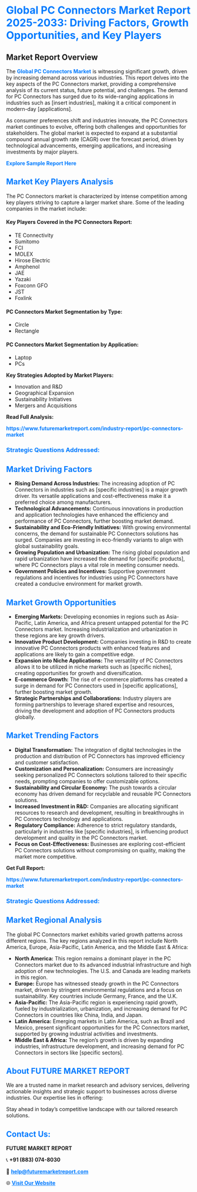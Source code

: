<h1 style="color: #007BFF;">Global PC Connectors Market Report 2025-2033: Driving Factors, Growth Opportunities, and Key Players</h1>

<section id="overview">
<h2>Market Report Overview</h2>
<p>The <a href="https://www.futuremarketreport.com/industry-report/pc-connectors-market" style="color: #007BFF; text-decoration: none;"><strong>Global PC Connectors Market</strong></a> is witnessing significant growth, driven by increasing demand across various industries. This report delves into the key aspects of the PC Connectors market, providing a comprehensive analysis of its current status, future potential, and challenges. The demand for PC Connectors has surged due to its wide-ranging applications in industries such as [insert industries], making it a critical component in modern-day [applications].</p>
<p>As consumer preferences shift and industries innovate, the PC Connectors market continues to evolve, offering both challenges and opportunities for stakeholders. The global market is expected to expand at a substantial compound annual growth rate (CAGR) over the forecast period, driven by technological advancements, emerging applications, and increasing investments by major players.</p>
</section>

<section id="overview">
<p><a href="https://www.futuremarketreport.com/request-sample/reportId=81299" style="color: #007BFF; text-decoration: none;"><strong>Explore Sample Report Here</strong></a></p>
</section>

<section id="key-players">
<h2 style="color: #007BFF;">Market Key Players Analysis</h2>
<p>The PC Connectors market is characterized by intense competition among key players striving to capture a larger market share. Some of the leading companies in the market include:</p>
<h4>Key Players Covered in the PC Connectors Report:</h4>
<ul><li>TE Connectivity</li><li>Sumitomo</li><li>FCI</li><li>MOLEX</li><li>Hirose Electric</li><li>Amphenol</li><li>JAE</li><li>Yazaki</li><li>Foxconn GFO</li><li>JST</li><li>Foxlink</li></ul>
<h4>PC Connectors Market Segmentation by Type:</h4>
<ul><li>Circle</li><li>Rectangle</li></ul>

<h4>PC Connectors Market Segmentation by Application:</h4>
<ul><li>Laptop</li><li>PCs</li></ul>
<p><strong>Key Strategies Adopted by Market Players:</strong></p>
<ul>
<li>Innovation and R&D</li>
<li>Geographical Expansion</li>
<li>Sustainability Initiatives</li>
<li>Mergers and Acquisitions</li>
</ul>
</section>

<section>
<p><strong>Read Full Analysis: </strong></p><a href="https://www.futuremarketreport.com/industry-report/pc-connectors-market" style="color: #007BFF; text-decoration: none;"><strong>https://www.futuremarketreport.com/industry-report/pc-connectors-market</strong></a>
<h3 style="color: #007BFF;">Strategic Questions Addressed:</h3>
</section>

<section id="driving-factors">
<h2 style="color: #007BFF;">Market Driving Factors</h2>
<ul>
<li><strong>Rising Demand Across Industries:</strong> The increasing adoption of PC Connectors in industries such as [specific industries] is a major growth driver. Its versatile applications and cost-effectiveness make it a preferred choice among manufacturers.</li>
<li><strong>Technological Advancements:</strong> Continuous innovations in production and application technologies have enhanced the efficiency and performance of PC Connectors, further boosting market demand.</li>
<li><strong>Sustainability and Eco-Friendly Initiatives:</strong> With growing environmental concerns, the demand for sustainable PC Connectors solutions has surged. Companies are investing in eco-friendly variants to align with global sustainability goals.</li>
<li><strong>Growing Population and Urbanization:</strong> The rising global population and rapid urbanization have increased the demand for [specific products], where PC Connectors plays a vital role in meeting consumer needs.</li>
<li><strong>Government Policies and Incentives:</strong> Supportive government regulations and incentives for industries using PC Connectors have created a conducive environment for market growth.</li>
</ul>
</section>

<section id="growth-opportunities">
<h2 style="color: #007BFF;">Market Growth Opportunities</h2>
<ul>
<li><strong>Emerging Markets:</strong> Developing economies in regions such as Asia-Pacific, Latin America, and Africa present untapped potential for the PC Connectors market. Increasing industrialization and urbanization in these regions are key growth drivers.</li>
<li><strong>Innovative Product Development:</strong> Companies investing in R&D to create innovative PC Connectors products with enhanced features and applications are likely to gain a competitive edge.</li>
<li><strong>Expansion into Niche Applications:</strong> The versatility of PC Connectors allows it to be utilized in niche markets such as [specific niches], creating opportunities for growth and diversification.</li>
<li><strong>E-commerce Growth:</strong> The rise of e-commerce platforms has created a surge in demand for PC Connectors used in [specific applications], further boosting market growth.</li>
<li><strong>Strategic Partnerships and Collaborations:</strong> Industry players are forming partnerships to leverage shared expertise and resources, driving the development and adoption of PC Connectors products globally.</li>
</ul>
</section>

<section id="trending-factors">
<h2 style="color: #007BFF;">Market Trending Factors</h2>
<ul>
<li><strong>Digital Transformation:</strong> The integration of digital technologies in the production and distribution of PC Connectors has improved efficiency and customer satisfaction.</li>
<li><strong>Customization and Personalization:</strong> Consumers are increasingly seeking personalized PC Connectors solutions tailored to their specific needs, prompting companies to offer customizable options.</li>
<li><strong>Sustainability and Circular Economy:</strong> The push towards a circular economy has driven demand for recyclable and reusable PC Connectors solutions.</li>
<li><strong>Increased Investment in R&D:</strong> Companies are allocating significant resources to research and development, resulting in breakthroughs in PC Connectors technology and applications.</li>
<li><strong>Regulatory Compliance:</strong> Adherence to strict regulatory standards, particularly in industries like [specific industries], is influencing product development and quality in the PC Connectors market.</li>
<li><strong>Focus on Cost-Effectiveness:</strong> Businesses are exploring cost-efficient PC Connectors solutions without compromising on quality, making the market more competitive.</li>
</ul>
</section>

<section>
<p><strong>Get Full Report: </strong></p><a href="https://www.futuremarketreport.com/industry-report/pc-connectors-market" style="color: #007BFF; text-decoration: none;"><strong>https://www.futuremarketreport.com/industry-report/pc-connectors-market</strong></a>
<h3 style="color: #007BFF;">Strategic Questions Addressed:</h3>
</section>


<section id="regional-analysis">
<h2 style="color: #007BFF;">Market Regional Analysis</h2>
<p>The global PC Connectors market exhibits varied growth patterns across different regions. The key regions analyzed in this report include North America, Europe, Asia-Pacific, Latin America, and the Middle East & Africa:</p>
<ul>
<li><strong>North America:</strong> This region remains a dominant player in the PC Connectors market due to its advanced industrial infrastructure and high adoption of new technologies. The U.S. and Canada are leading markets in this region.</li>
<li><strong>Europe:</strong> Europe has witnessed steady growth in the PC Connectors market, driven by stringent environmental regulations and a focus on sustainability. Key countries include Germany, France, and the U.K.</li>
<li><strong>Asia-Pacific:</strong> The Asia-Pacific region is experiencing rapid growth, fueled by industrialization, urbanization, and increasing demand for PC Connectors in countries like China, India, and Japan.</li>
<li><strong>Latin America:</strong> Emerging markets in Latin America, such as Brazil and Mexico, present significant opportunities for the PC Connectors market, supported by growing industrial activities and investments.</li>
<li><strong>Middle East & Africa:</strong> The region’s growth is driven by expanding industries, infrastructure development, and increasing demand for PC Connectors in sectors like [specific sectors].</li>
</ul>
</section>

<footer>
<h2 style="color: #007BFF;">About FUTURE MARKET REPORT</h2>
<p>We are a trusted name in market research and advisory services, delivering actionable insights and strategic support to businesses across diverse industries. Our expertise lies in offering:</p>

<p>Stay ahead in today’s competitive landscape with our tailored research solutions.</p>

<h2 style="color: #007BFF;">Contact Us:</h2>
<p><strong>FUTURE MARKET REPORT</strong></p>
<p>📞 <strong>+91 (883) 074-8030</strong></p>
<p>📧 <strong><a href="mailto:help@futuremarketreport.com" style="color: #007BFF;">help@futuremarketreport.com</a></strong></p>
<p>🌐 <strong><a href="https://www.futuremarketreport.com/" style="color: #007BFF;">Visit Our Website</a></strong></p>
</footer>